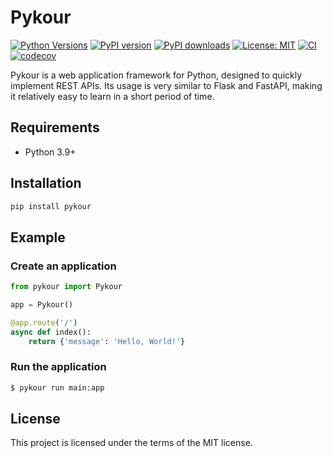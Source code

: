 # Pykour

[![Python Versions](https://img.shields.io/badge/Python-3.9%20|%203.10%20|%203.11%20|%203.12-blue)](https://www.python.org/)
[![PyPI version](https://img.shields.io/pypi/v/pykour)](https://pypi.org/project/pykour/)
[![PyPI downloads](https://img.shields.io/pypi/dm/pykour)](https://pypi.org/project/pykour/)
[![License: MIT](https://img.shields.io/badge/License-MIT-yellow.svg)](https://opensource.org/licenses/MIT)
[![CI](https://github.com/pykour/pykour/actions/workflows/ci.yml/badge.svg)](https://github.com/pykour/pykour/actions/workflows/ci.yml)
[![codecov](https://codecov.io/gh/pykour/pykour/graph/badge.svg?token=VJR4NSJ5FZ)](https://codecov.io/gh/pykour/pykour)

Pykour is a web application framework for Python, designed to quickly implement REST APIs.
Its usage is very similar to Flask and FastAPI, making it relatively easy to learn in a short period of time.

## Requirements

- Python 3.9+

## Installation

```bash
pip install pykour
```

## Example

### Create an application

```python
from pykour import Pykour

app = Pykour()

@app.route('/')
async def index():
    return {'message': 'Hello, World!'}
```

### Run the application

```bash
$ pykour run main:app
```

## License

This project is licensed under the terms of the MIT license.
